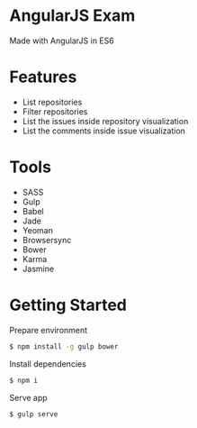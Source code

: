 AngularJS Exam
==============

Made with AngularJS in ES6

# Features

- List repositories
- Filter repositories
- List the issues inside repository visualization
- List the comments inside issue visualization

# Tools

- SASS
- Gulp
- Babel
- Jade
- Yeoman
- Browsersync
- Bower
- Karma
- Jasmine

# Getting Started

Prepare environment
```sh
$ npm install -g gulp bower
```

Install dependencies
```sh
$ npm i
```

Serve app
```sh
$ gulp serve
```


